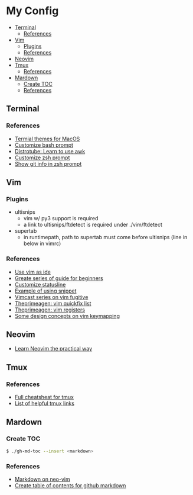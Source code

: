 # My Config

<!--ts-->
* [Terminal](#terminal)
   * [References](#references)
* [Vim](#vim)
   * [Plugins](#plugins)
   * [References](#references-1)
* [Neovim](#neovim)
* [Tmux](#tmux)
   * [References](#references-2)
* [Mardown](#mardown)
   * [Create TOC](#create-toc)
   * [References](#references-3)
<!--te-->

## Terminal
### References
+ [Termial themes for MacOS](https://github.com/lysyi3m/macos-terminal-themes)
+ [Customize bash prompt](https://phoenixnap.com/kb/change-bash-prompt-linux)
+ [Distrotube: Learn to use awk](https://youtu.be/9YOZmI-zWok)
+ [Customize zsh prompt](https://scriptingosx.com/2019/07/moving-to-zsh-06-customizing-the-zsh-prompt/)
+ [Show git info in zsh prompt](https://arjanvandergaag.nl/blog/customize-zsh-prompt-with-vcs-info.html)

## Vim
### Plugins
+ ultisnips
   + vim w/ py3 support is required
   + a link to ultisnips/ftdetect is required under ./vim/ftdetect
+ supertab
   + in runtimepath, path to supertab must come before ultisnips (line in below in vimrc)

### References
+ [Use vim as ide](https://github.com/yangyangwithgnu/use_vim_as_ide)
+ [Greate series of guide for beginners](https://thevaluable.dev/vim-beginner/)
+ [Customize statusline](https://medium.com/hackernoon/the-last-statusline-for-vim-a613048959b2)
+ [Example of using snippet](https://castel.dev/post/lecture-notes-1/)
+ [Vimcast series on vim fugitive](http://vimcasts.org/blog/2011/05/the-fugitive-series/)
+ [Theprimeagen: vim quickfix list](https://youtu.be/IoyW8XYGqjM)
+ [Theprimeagen: vim registers](https://youtu.be/Q5eDxR7bU2k)
+ [Some design concepts on vim keymapping](https://medium.com/@lakshmankumar12/vim-and-key-mapping-f02db3f88b58)

## Neovim
+ [Learn Neovim the practical way](https://alpha2phi.medium.com/learn-neovim-the-practical-way-8818fcf4830f#545a)

## Tmux
### References
+ [Full cheatsheat for tmux](https://tmuxcheatsheet.com)
+ [List of helpful tmux links](https://github.com/rothgar/awesome-tmux)

## Mardown
### Create TOC
```bash
$ ./gh-md-toc --insert <markdown>
```

### References
+ [Markdown on neo-vim](https://zhuanlan.zhihu.com/p/84773275)
+ [Create table of contents for github markdown](https://github.com/ekalinin/github-markdown-toc)


